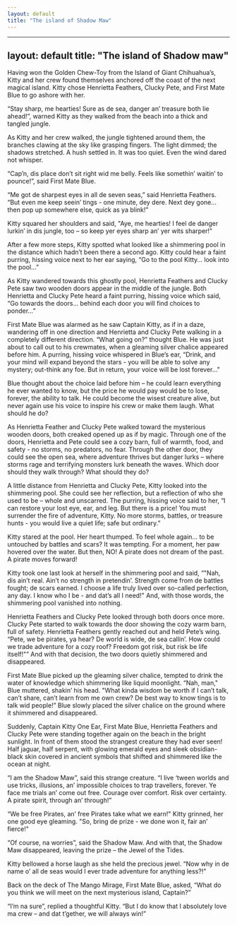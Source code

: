 ```yaml
---
layout: default
title: "The island of Shadow Maw"
---
```


---
layout: default
title: "The island of Shadow maw"
---
Having won the Golden Chew-Toy from the Island of Giant Chihuahua’s, Kitty and her crew found themselves anchored off the coast of the next magical island. Kitty chose Henrietta Feathers, Clucky Pete, and First Mate Blue to go ashore with her. 

“Stay sharp, me hearties! Sure as de sea, danger an’ treasure both lie ahead!”, warned Kitty as they walked from the beach into a thick and tangled jungle.

As Kitty and her crew walked, the jungle tightened around them, the branches clawing at the sky like grasping fingers. The light dimmed; the shadows stretched. A hush settled in. It was too quiet. Even the wind dared not whisper.

“Cap’n, dis place don’t sit right wid me belly. Feels like somethin’ waitin’ to pounce!”, said First Mate Blue.

“Me got de sharpest eyes in all de seven seas,” said Henrietta Feathers. “But even me keep seein’ tings - one minute, dey dere. Next dey gone… then pop up somewhere else, quick as ya blink!”

Kitty squared her shoulders and said, "Aye, me hearties! I feel de danger lurkin’ in dis jungle, too – so keep yer eyes sharp an’ yer wits sharper!"

After a few more steps, Kitty spotted what looked like a shimmering pool in the distance which hadn’t been there a second ago. Kitty could hear a faint purring, hissing voice next to her ear saying, “Go to the pool Kitty… look into the pool…”

As Kitty wandered towards this ghostly pool, Henrietta Feathers and Clucky Pete saw two wooden doors appear in the middle of the jungle. Both Henrietta and Clucky Pete heard a faint purring, hissing voice which said, “Go towards the doors… behind each door you will find choices to ponder…”

First Mate Blue was alarmed as he saw Captain Kitty, as if in a daze, wandering off in one direction and Henrietta and Clucky Pete walking in a completely different direction. “What going on?” thought Blue. He was just about to call out to his crewmates, when a gleaming silver chalice appeared before him. A purring, hissing voice whispered in Blue’s ear, “Drink, and your mind will expand beyond the stars - you will be able to solve any mystery; out-think any foe. But in return, your voice will be lost forever…"

Blue thought about the choice laid before him – he could learn everything he ever wanted to know, but the price he would pay would be to lose, forever, the ability to talk. He could become the wisest creature alive, but never again use his voice to inspire his crew or make them laugh. What should he do?

As Henrietta Feather and Clucky Pete walked toward the mysterious wooden doors, both creaked opened up as if by magic. Through one of the doors, Henrietta and Pete could see a cozy barn, full of warmth, food, and safety - no storms, no predators, no fear.  Through the other door, they could see the open sea, where adventure thrives but danger lurks – where storms rage and terrifying monsters lurk beneath the waves. Which door should they walk through? What should they do?

A little distance from Henrietta and Clucky Pete, Kitty looked into the shimmering pool. She could see her reflection, but a reflection of who she used to be – whole and unscarred. The purring, hissing voice said to her, “I can restore your lost eye, ear, and leg. But there is a price! You must surrender the fire of adventure, Kitty. No more storms, battles, or treasure hunts - you would live a quiet life; safe but ordinary.”

Kitty stared at the pool. Her heart thumped. To feel whole again… to be untouched by battles and scars? It was tempting. For a moment, her paw hovered over the water. But then, NO! A pirate does not dream of the past. A pirate moves forward!

Kitty took one last look at herself in the shimmering pool and said, “"Nah, dis ain’t real. Ain’t no strength in pretendin’. Strength come from de battles fought; de scars earned. I choose a life truly lived over so-called perfection, any day. I know who I be - and dat’s all I need!" And, with those words, the shimmering pool vanished into nothing.

Henrietta Feathers and Clucky Pete looked through both doors once more. Clucky Pete started to walk towards the door showing the cozy warm barn, full of safety. Henrietta Feathers gently reached out and held Pete’s wing. “Pete, we be pirates, ya hear? De world is wide, de sea callin’. How could we trade adventure for a cozy roof? Freedom got risk, but risk be life itself!"” And with that decision, the two doors quietly shimmered and disappeared.

First Mate Blue picked up the gleaming silver chalice, tempted to drink the water of knowledge which shimmering like liquid moonlight. “Nah, man," Blue muttered, shakin’ his head. "What kinda wisdom be worth if I can’t talk, can’t share, can’t learn from me own crew? De best way to know tings is to talk wid people!” Blue slowly placed the silver chalice on the ground where it shimmered and disappeared.

Suddenly, Captain Kitty One Ear, First Mate Blue, Henrietta Feathers and Clucky Pete were standing together again on the beach in the bright sunlight. In front of them stood the strangest creature they had ever seen! Half jaguar, half serpent, with glowing emerald eyes and sleek obsidian-black skin covered in ancient symbols that shifted and shimmered like the ocean at night.

“I am the Shadow Maw”, said this strange creature. “I live ‘tween worlds and use tricks, illusions, an’ impossible choices to trap travellers, forever. Ye face me trials an’ come out free. Courage over comfort. Risk over certainty. A pirate spirit, through an’ through!”

“We be free Pirates, an’ free Pirates take what we earn!" Kitty grinned, her one good eye gleaming. "So, bring de prize - we done won it, fair an’ fierce!"

“Of course, na worries”, said the Shadow Maw. And with that, the Shadow Maw disappeared, leaving the prize – the Jewel of the Tides.

Kitty bellowed a horse laugh as she held the precious jewel. “Now why in de name o’ all de seas would I ever trade adventure for anything less?!”

Back on the deck of The Mango Mirage, First Mate Blue, asked, “What do you think we will meet on the next mysterious island, Captain?”

“I’m na sure”, replied a thoughtful Kitty. “But I do know that I absolutely love ma crew – and dat t’gether, we will always win!”
